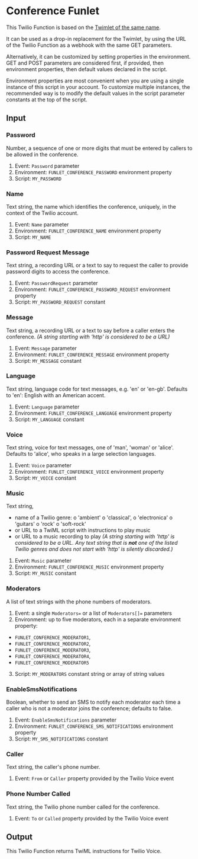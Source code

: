 # Conference Funlet

This Twilio Function is based on the [Twimlet of the same name][twimlet].

[twimlet]: https://www.twilio.com/labs/twimlets/conference

It can be used as a drop-in replacement for the Twimlet, by using the URL
of the Twilio Function as a webhook with the same GET parameters.

Alternatively, it can be customized by setting properties in the
environment. GET and POST parameters are considered first, if provided,
then environment properties, then default values declared in the script.

Environment properties are most convenient when you are using a single
instance of this script in your account. To customize multiple instances,
the recommended way is to modify the default values in the script parameter
constants at the top of the script.

## Input

### Password

Number, a sequence of one or more digits that must be entered by callers
to be allowed in the conference.

1. Event: `Password` parameter
2. Environment: `FUNLET_CONFERENCE_PASSWORD` environment property
3. Script: `MY_PASSWORD`

### Name

Text string, the name which identifies the conference, uniquely,
in the context of the Twilio account.

1. Event: `Name` parameter
2. Environment: `FUNLET_CONFERENCE_NAME` environment property
3. Script: `MY_NAME`

### Password Request Message

Text string, a recording URL or a text to say to request the caller
to provide password digits to access the conference.

1. Event: `PasswordRequest` parameter
2. Environment: `FUNLET_CONFERENCE_PASSWORD_REQUEST` environment property
3. Script: `MY_PASSWORD_REQUEST` constant

### Message

Text string, a recording URL or a text to say before a caller
enters the conference.
*(A string starting with 'http' is considered to be a URL)*

1. Event: `Message` parameter
2. Environment: `FUNLET_CONFERENCE_MESSAGE` environment property
3. Script: `MY_MESSAGE` constant

### Language

Text string, language code for text messages, e.g. 'en' or 'en-gb'.
Defaults to 'en': English with an American accent.

1. Event: `Language` parameter
2. Environment: `FUNLET_CONFERENCE_LANGUAGE` environment property
3. Script: `MY_LANGUAGE` constant

### Voice

Text string, voice for text messages, one of 'man', 'woman' or 'alice'.
Defaults to 'alice', who speaks in a large selection languages.

1. Event: `Voice` parameter
2. Environment: `FUNLET_CONFERENCE_VOICE` environment property
3. Script: `MY_VOICE` constant

### Music

Text string,
- name of a Twilio genre:
  o 'ambient'
  o 'classical',
  o 'electronica'
  o 'guitars'
  o 'rock'
  o 'soft-rock'
- or URL to a TwiML script with instructions to play music
- or URL to a music recording to play
*(A string starting with 'http' is considered to be a URL.
Any text string that is **not** one of the listed Twilio genres
and does not start with 'http' is silently discarded.)*

1. Event: `Music` parameter
2. Environment: `FUNLET_CONFERENCE_MUSIC` environment property
3. Script: `MY_MUSIC` constant

### Moderators

A list of text strings with the phone numbers of moderators.

1. Event: a single `Moderators=` or a list of `Moderators[]=` parameters
2. Environment: up to five moderators,
  each in a separate environment property:
  - `FUNLET_CONFERENCE_MODERATOR1`,
  - `FUNLET_CONFERENCE_MODERATOR2`,
  - `FUNLET_CONFERENCE_MODERATOR3`,
  - `FUNLET_CONFERENCE_MODERATOR4`,
  - `FUNLET_CONFERENCE_MODERATOR5`
3. Script: `MY_MODERATORS` constant string or array of string values

### EnableSmsNotifications

Boolean, whether to send an SMS to notify each moderator
each time a caller who is not a moderator joins the conference;
defaults to false.

1. Event: `EnableSmsNotifications` parameter
2. Environment: `FUNLET_CONFERENCE_SMS_NOTIFICATIONS` environment property
3. Script: `MY_SMS_NOTIFICATIONS` constant

### Caller

Text string, the caller's phone number.

1. Event: `From` or `Caller` property provided by the Twilio Voice event

### Phone Number Called

Text string, the Twilio phone number called for the conference.

1. Event: `To` or `Called` property provided by the Twilio Voice event

## Output

This Twilio Function returns TwiML instructions for Twilio Voice.
